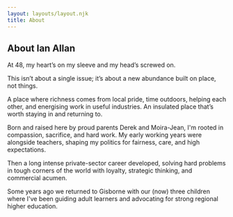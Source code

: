 ```yaml
---
layout: layouts/layout.njk
title: About
---
```


## About Ian Allan

At 48, my heart’s on my sleeve and my head’s screwed on. 

This isn’t about a single issue; it’s about a new abundance built on place, not things. 

A place where richness comes from local pride, time outdoors, helping each other, and energising work in useful industries. An insulated place that’s worth staying in and returning to. 

Born and raised here by proud parents Derek and Moira-Jean, I'm rooted in compassion, sacrifice, and hard work. My early working years were alongside teachers, shaping my politics for fairness, care, and high expectations. 

Then a long intense private-sector career developed, solving hard problems in tough corners of the world with loyalty, strategic thinking, and commercial acumen. 

Some years ago we returned to Gisborne with our (now) three children where I've been guiding adult learners and advocating for strong regional higher education.
